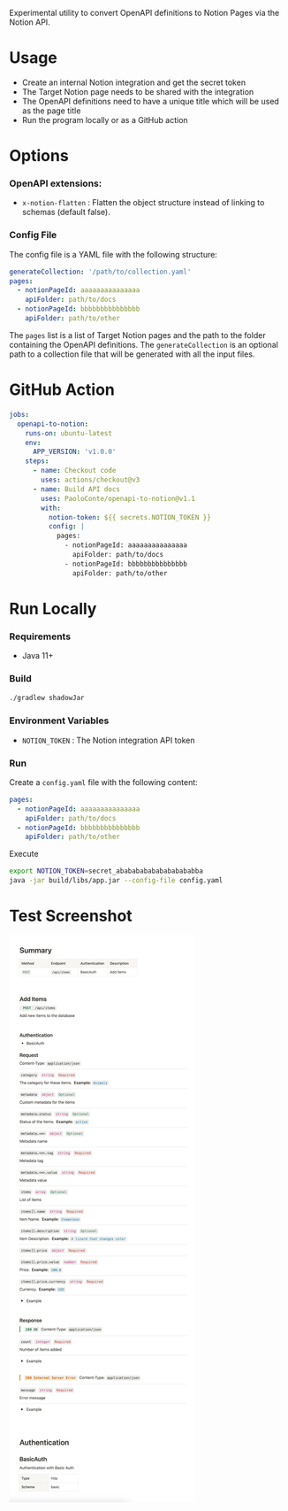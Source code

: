 Experimental utility to convert OpenAPI definitions to Notion Pages via the Notion API.

# Usage
- Create an internal Notion integration and get the secret token
- The Target Notion page needs to be shared with the integration
- The OpenAPI definitions need to have a unique title which will be used as the page title
- Run the program locally or as a GitHub action

# Options
### OpenAPI extensions:
- `x-notion-flatten` : Flatten the object structure instead of linking to schemas (default false).
### Config File
The config file is a YAML file with the following structure:
```yaml
generateCollection: '/path/to/collection.yaml'
pages:
  - notionPageId: aaaaaaaaaaaaaaa
    apiFolder: path/to/docs
  - notionPageId: bbbbbbbbbbbbbbb
    apiFolder: path/to/other
```
The `pages` list is a list of Target Notion pages and the path to the folder containing the OpenAPI definitions.
The `generateCollection` is an optional path to a collection file that will be generated with all the input files.

# GitHub Action
```yaml
jobs:
  openapi-to-notion:
    runs-on: ubuntu-latest
    env:
      APP_VERSION: 'v1.0.0'
    steps:
      - name: Checkout code
        uses: actions/checkout@v3
      - name: Build API docs
        uses: PaoloConte/openapi-to-notion@v1.1
        with:
          notion-token: ${{ secrets.NOTION_TOKEN }}
          config: |            
            pages:
              - notionPageId: aaaaaaaaaaaaaaa
                apiFolder: path/to/docs
              - notionPageId: bbbbbbbbbbbbbbb
                apiFolder: path/to/other  

```
# Run Locally

### Requirements
- Java 11+

### Build
```bash
./gradlew shadowJar
```

### Environment Variables
- `NOTION_TOKEN` : The Notion integration API token

### Run
Create a `config.yaml` file with the following content:
```yaml
pages:
  - notionPageId: aaaaaaaaaaaaaaa
    apiFolder: path/to/docs
  - notionPageId: bbbbbbbbbbbbbbb
    apiFolder: path/to/other
```
Execute
```bash
export NOTION_TOKEN=secret_ababababababababababba
java -jar build/libs/app.jar --config-file config.yaml 
```

# Test Screenshot
![screenshot](screenshot.png)